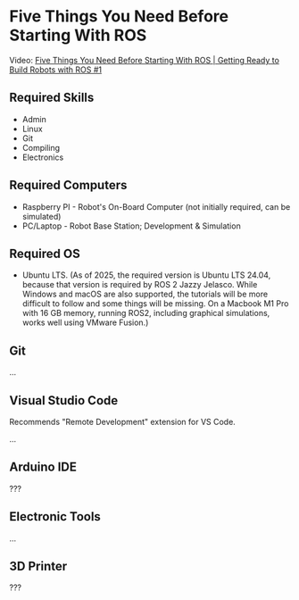 # Five Things You Need Before Starting With ROS

Video: [Five Things You Need Before Starting With ROS | Getting Ready to Build Robots with ROS #1](https://www.youtube.com/watch?v=2lIV3dRvHmQ)

## Required Skills

* Admin
* Linux
* Git
* Compiling
* Electronics

## Required Computers

* Raspberry PI - Robot's On-Board Computer (not initially required, can be simulated)
* PC/Laptop - Robot Base Station; Development & Simulation

## Required OS

* Ubuntu LTS. (As of 2025, the required version is Ubuntu LTS 24.04, because that version is required by ROS 2 Jazzy Jelasco. While Windows and macOS are also supported, the tutorials will be more difficult to follow and some things will be missing. On a Macbook M1 Pro with 16 GB memory, running ROS2, including graphical simulations, works well using VMware Fusion.)

## Git

...

## Visual Studio Code

Recommends "Remote Development" extension for VS Code.

...

## Arduino IDE

???

## Electronic Tools

...

## 3D Printer

???
